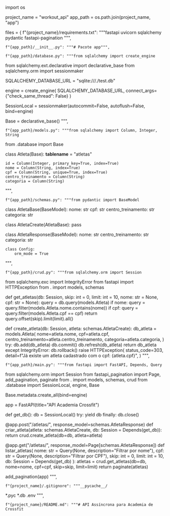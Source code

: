 import os

project_name = "workout_api"
app_path = os.path.join(project_name, "app")

files = {
    f"{project_name}/requirements.txt": """fastapi
uvicorn
sqlalchemy
pydantic
fastapi-pagination
""",

    f"{app_path}/__init__.py": """# Pacote app""",

    f"{app_path}/database.py": """from sqlalchemy import create_engine
from sqlalchemy.ext.declarative import declarative_base
from sqlalchemy.orm import sessionmaker

SQLALCHEMY_DATABASE_URL = "sqlite:///./test.db"

engine = create_engine(
    SQLALCHEMY_DATABASE_URL, connect_args={"check_same_thread": False}
)

SessionLocal = sessionmaker(autocommit=False, autoflush=False, bind=engine)

Base = declarative_base()
""",

    f"{app_path}/models.py": """from sqlalchemy import Column, Integer, String
from .database import Base

class Atleta(Base):
    __tablename__ = "atletas"

    id = Column(Integer, primary_key=True, index=True)
    nome = Column(String, index=True)
    cpf = Column(String, unique=True, index=True)
    centro_treinamento = Column(String)
    categoria = Column(String)
""",

    f"{app_path}/schemas.py": """from pydantic import BaseModel

class AtletaBase(BaseModel):
    nome: str
    cpf: str
    centro_treinamento: str
    categoria: str

class AtletaCreate(AtletaBase):
    pass

class AtletaResponse(BaseModel):
    nome: str
    centro_treinamento: str
    categoria: str

    class Config:
        orm_mode = True
""",

    f"{app_path}/crud.py": """from sqlalchemy.orm import Session
from sqlalchemy.exc import IntegrityError
from fastapi import HTTPException
from . import models, schemas

def get_atletas(db: Session, skip: int = 0, limit: int = 10, nome: str = None, cpf: str = None):
    query = db.query(models.Atleta)
    if nome:
        query = query.filter(models.Atleta.nome.contains(nome))
    if cpf:
        query = query.filter(models.Atleta.cpf == cpf)
    return query.offset(skip).limit(limit).all()

def create_atleta(db: Session, atleta: schemas.AtletaCreate):
    db_atleta = models.Atleta(
        nome=atleta.nome,
        cpf=atleta.cpf,
        centro_treinamento=atleta.centro_treinamento,
        categoria=atleta.categoria,
    )
    try:
        db.add(db_atleta)
        db.commit()
        db.refresh(db_atleta)
        return db_atleta
    except IntegrityError:
        db.rollback()
        raise HTTPException(
            status_code=303,
            detail=f"Já existe um atleta cadastrado com o cpf: {atleta.cpf}",
        )
""",

    f"{app_path}/main.py": """from fastapi import FastAPI, Depends, Query
from sqlalchemy.orm import Session
from fastapi_pagination import Page, add_pagination, paginate
from . import models, schemas, crud
from .database import SessionLocal, engine, Base

Base.metadata.create_all(bind=engine)

app = FastAPI(title="API Academia Crossfit")

def get_db():
    db = SessionLocal()
    try:
        yield db
    finally:
        db.close()

@app.post("/atletas/", response_model=schemas.AtletaResponse)
def criar_atleta(atleta: schemas.AtletaCreate, db: Session = Depends(get_db)):
    return crud.create_atleta(db=db, atleta=atleta)

@app.get("/atletas/", response_model=Page[schemas.AtletaResponse])
def listar_atletas(
    nome: str = Query(None, description="Filtrar por nome"),
    cpf: str = Query(None, description="Filtrar por CPF"),
    skip: int = 0,
    limit: int = 10,
    db: Session = Depends(get_db)
):
    atletas = crud.get_atletas(db=db, nome=nome, cpf=cpf, skip=skip, limit=limit)
    return paginate(atletas)

add_pagination(app)
""",

    f"{project_name}/.gitignore": """__pycache__/
*.pyc
*.db
.env
""",

    f"{project_name}/README.md": """# API Assíncrona para Academia de Crossfit
